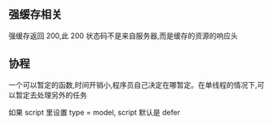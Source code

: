 ## 强缓存相关

强缓存返回 200,此 200 状态码不是来自服务器,而是缓存的资源的响应头

## 协程

一个可以暂定的函数,时间开销小,程序员自己决定在哪暂定。在单线程的情况下,可以暂定去处理另外的任务

如果 script 里设置 type = model, script 默认是 defer

